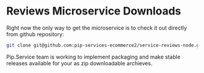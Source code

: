 # Reviews Microservice Downloads

Right now the only way to get the microservice is to check it out directly from github repository:

```bash
git clone git@github.com:pip-services-ecommerce2/service-reviews-node.git
```

Pip.Service team is working to implement packaging and make stable releases available for your 
as zip downloadable archieves.